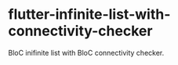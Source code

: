 # flutter-infinite-list-with-connectivity-checker
 BloC inifinite list with BloC connectivity checker.
